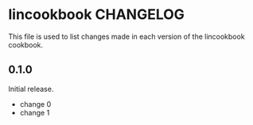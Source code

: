 # lincookbook CHANGELOG

This file is used to list changes made in each version of the lincookbook cookbook.

## 0.1.0

Initial release.

- change 0
- change 1
